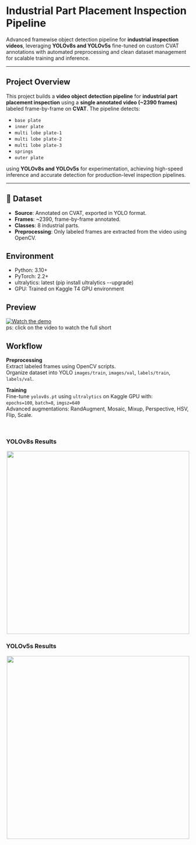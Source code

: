 # Industrial Part Placement Inspection Pipeline

 Advanced framewise object detection pipeline for **industrial inspection videos**, leveraging **YOLOv8s and YOLOv5s** fine-tuned on custom CVAT annotations with automated preprocessing and clean dataset management for scalable training and inference.

---
 
## Project Overview

This project builds a **video object detection pipeline** for **industrial part placement inspection** using a **single annotated video (~2390 frames)** labeled frame-by-frame on **CVAT**. The pipeline detects:

- `base plate`
- `inner plate`
- `multi lobe plate-1`
- `multi lobe plate-2`
- `multi lobe plate-3`
- `springs`
- `outer plate`

using **YOLOv8s and YOLOv5s** for experimentation, achieving high-speed inference and accurate detection for production-level inspection pipelines.

---

## 📂 **Dataset**

- **Source**: Annotated on CVAT, exported in YOLO format.
- **Frames**: ~2390, frame-by-frame annotated.
- **Classes**: 8 industrial parts.
- **Preprocessing**: Only labeled frames are extracted from the video using OpenCV.

## **Environment**
- Python: 3.10+ <br>
- PyTorch: 2.2+ <br>
- ultralytics: latest (pip install ultralytics --upgrade) <br>
- GPU: Trained on Kaggle T4 GPU environment <br>

## Preview

[![Watch the demo](https://img.youtube.com/vi/XmGlVwR4Vd0/hqdefault.jpg)](https://youtube.com/shorts/XmGlVwR4Vd0) <br>
ps: click on the video to watch the full short 

<h2> Workflow</h2>

<p><strong>Preprocessing</strong><br>
Extract labeled frames using OpenCV scripts.<br>
Organize dataset into YOLO <code>images/train</code>, <code>images/val</code>, <code>labels/train</code>, <code>labels/val</code>.
</p>

<p><strong> Training</strong><br>
Fine-tune <code>yolov8s.pt</code> using <code>ultralytics</code> on Kaggle GPU with:<br>
<code>epochs=100</code>, <code>batch=8</code>, <code>imgsz=640</code><br>
Advanced augmentations: RandAugment, Mosaic, Mixup, Perspective, HSV, Flip, Scale.
</p>
<br>
<h3>YOLOv8s Results</h3>

<p align="center">
  <img src="https://github.com/user-attachments/assets/446ab949-a6d2-4e91-95a6-50dcfd4819e4" width="500">
</p>

<h3>YOLOv5s Results</h3>

<p align="center">
  <img src="https://github.com/user-attachments/assets/ceb8ccd7-633e-45a0-9c70-98dbabf9e7ad" width="500">
</p>

